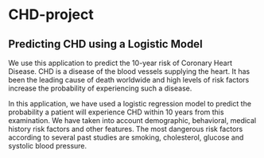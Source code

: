 CHD-project
===========

Predicting CHD using a Logistic Model
-------------------------------------

We use this application to predict the 10-year risk of Coronary Heart Disease. CHD is a disease of the blood vessels supplying the heart. 
It has been the leading cause of death worldwide and high levels of risk factors increase the probability of experiencing such a disease.

In this application, we have used a logistic regression model to predict the probability a patient will experience CHD within 10 years from this examination.
We have taken into account demographic, behavioral, medical history risk factors and other features. 
The most dangerous risk factors according to several past studies are smoking, cholesterol, glucose and systolic blood pressure.